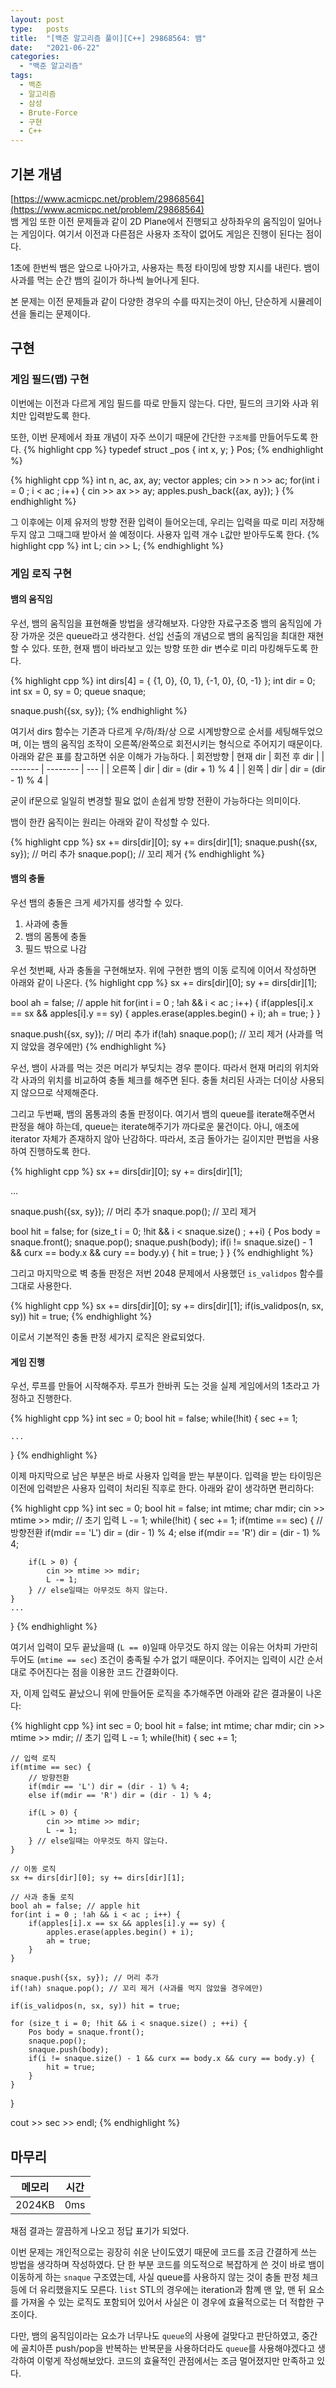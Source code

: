 ```yaml
---
layout: post
type:   posts
title:  "[백준 알고리즘 풀이][C++] 29868564: 뱀"
date:   "2021-06-22"
categories:
  - "백준 알고리즘"
tags:
  - 백준
  - 알고리즘
  - 삼성
  - Brute-Force
  - 구현
  - C++
---
```


## 기본 개념
[https://www.acmicpc.net/problem/29868564](https://www.acmicpc.net/problem/29868564)<br/>
뱀 게임 또한 이전 문제들과 같이 2D Plane에서 진행되고 상하좌우의 움직임이 일어나는 게임이다. 여기서 이전과 다른점은 사용자 조작이 없어도 게임은 진행이 된다는 점이다.

1초에 한번씩 뱀은 앞으로 나아가고, 사용자는 특정 타이밍에 방향 지시를 내린다. 뱀이 사과를 먹는 순간 뱀의 길이가 하나씩 늘어나게 된다.

본 문제는 이전 문제들과 같이 다양한 경우의 수를 따지는것이 아닌, 단순하게 시뮬레이션을 돌리는 문제이다.


## 구현

### 게임 필드(맵) 구현
이번에는 이전과 다르게 게임 필드를 따로 만들지 않는다. 다만, 필드의 크기와 사과 위치만 입력받도록 한다.

또한, 이번 문제에서 좌표 개념이 자주 쓰이기 때문에 간단한 <code>구조체</code>를 만들어두도록 한다.
{% highlight cpp %}
typedef struct _pos {
	int x, y;
} Pos;
{% endhighlight %}

{% highlight cpp %}
int n, ac, ax, ay;
vector<Pos> apples;
cin >> n >> ac;
for(int i = 0 ; i < ac ; i++) {
	cin >> ax >> ay;
	apples.push_back({ax, ay});
}
{% endhighlight %}

그 이후에는 이제 유저의 방향 전환 입력이 들어오는데, 우리는 입력을 따로 미리 저장해두지 않고 그때그때 받아서 쓸 예정이다. 사용자 입력 개수 <code>L</code>값만 받아두도록 한다.
{% highlight cpp %}
int L;
cin >> L;
{% endhighlight %}


### 게임 로직 구현

#### 뱀의 움직임
우선, 뱀의 움직임을 표현해줄 방법을 생각해보자. 다양한 자료구조중 뱀의 움직임에 가장 가까운 것은 queue라고 생각한다. 선입 선출의 개념으로 뱀의 움직임을 최대한 재현할 수 있다. 또한, 현재 뱀이 바라보고 있는 방향 또한 dir 변수로 미리 마킹해두도록 한다.

{% highlight cpp %}
int dirs[4] = { {1, 0}, {0, 1}, {-1, 0}, {0, -1} };
int dir = 0;
int sx = 0, sy = 0;
queue<Pos> snaque;

snaque.push({sx, sy});
{% endhighlight %}

여기서 dirs 함수는 기존과 다르게 우/하/좌/상 으로 시계방향으로 순서를 세팅해두었으며, 이는 뱀의 움직임 조작이 오른쪽/완쪽으로 회전시키는 형식으로 주어지기 때문이다. 아래와 같은 표를 참고하면 쉬운 이해가 가능하다.
| 회전방향 | 현재 dir | 회전 후 dir |
| ------- | -------- | --- |
| 오른쪽 | dir | dir = (dir + 1) % 4 |
| 왼쪽 | dir | dir = (dir - 1) % 4 |

굳이 if문으로 일일히 변경할 필요 없이 손쉽게 방향 전환이 가능하다는 의미이다.

뱀이 한칸 움직이는 원리는 아래와 같이 작성할 수 있다.

{% highlight cpp %}
sx += dirs[dir][0]; sy += dirs[dir][1];
snaque.push({sx, sy}); // 머리 추가
snaque.pop(); // 꼬리 제거
{% endhighlight %}


#### 뱀의 충돌
우선 뱀의 충돌은 크게 세가지를 생각할 수 있다.

1. 사과에 충돌
2. 뱀의 몸통에 충돌
3. 필드 밖으로 나감

우선 첫번째, 사과 충돌을 구현해보자. 위에 구현한 뱀의 이동 로직에 이어서 작성하면 아래와 같이 나온다.
{% highlight cpp %}
sx += dirs[dir][0]; sy += dirs[dir][1];

bool ah = false; // apple hit
for(int i = 0 ; !ah && i < ac ; i++) {
	if(apples[i].x == sx && apples[i].y == sy) {
		apples.erase(apples.begin() + i);
		ah = true;
	}
}

snaque.push({sx, sy}); // 머리 추가
if(!ah) snaque.pop(); // 꼬리 제거 (사과를 먹지 않았을 경우에만)
{% endhighlight %}

우선, 뱀이 사과를 먹는 것은 머리가 부딪치는 경우 뿐이다. 따라서 현재 머리의 위치와 각 사과의 위치를 비교하여 충돌 체크를 해주면 된다. 충돌 처리된 사과는 더이상 사용되지 않으므로 삭제해준다.

그리고 두번째, 뱀의 몸통과의 충돌 판정이다. 여기서 뱀의 queue를 iterate해주면서 판정을 해야 하는데, queue는 iterate해주기가 까다로운 물건이다. 아니, 애초에 iterator 자체가 존재하지 않아 난감하다.
따라서, 조금 돌아가는 길이지만 편법을 사용하여 진행하도록 한다.

{% highlight cpp %}
sx += dirs[dir][0]; sy += dirs[dir][1];

...

snaque.push({sx, sy}); // 머리 추가
snaque.pop(); // 꼬리 제거

bool hit = false;
for (size_t i = 0; !hit && i < snaque.size() ; ++i) {
	Pos body = snaque.front();
	snaque.pop();
	snaque.push(body);
	if(i != snaque.size() - 1 && curx == body.x && cury == body.y) {
		hit = true;	
	}
}
{% endhighlight %}

그리고 마지막으로 벽 충돌 판정은 저번 2048 문제에서 사용했던 <code>is_validpos</code> 함수를 그대로 사용한다.


{% highlight cpp %}
sx += dirs[dir][0]; sy += dirs[dir][1];
if(is_validpos(n, sx, sy)) hit = true;
{% endhighlight %}

이로서 기본적인 충돌 판정 세가지 로직은 완료되었다.


#### 게임 진행

우선, 루프를 만들어 시작해주자. 루프가 한바퀴 도는 것을 실제 게임에서의 1초라고 가정하고 진행한다.

{% highlight cpp %}
int sec = 0;
bool hit = false;
while(!hit) {
	sec += 1;
	
	...
}
{% endhighlight %}

이제 마지막으로 남은 부분은 바로 사용자 입력을 받는 부분이다. 입력을 받는 타이밍은 이전에 입력받은 사용자 입력이 처리된 직후로 한다.
아래와 같이 생각하면 편리하다:

{% highlight cpp %}
int sec = 0;
bool hit = false;
int mtime;
char mdir;
cin >> mtime >> mdir; // 초기 입력
L -= 1;
while(!hit) {
	sec += 1;
	if(mtime == sec) {
		// 방향전환
		if(mdir == 'L') dir = (dir - 1) % 4;
		else if(mdir == 'R') dir = (dir - 1) % 4;
		
		if(L > 0) {
			cin >> mtime >> mdir;
			L -= 1;	
		} // else일때는 아무것도 하지 않는다.
	}
	...
}
{% endhighlight %}

여기서 입력이 모두 끝났을때 (<code>L == 0</code>)일때 아무것도 하지 않는 이유는 어차피 가만히 두어도 (<code>mtime == sec</code>) 조건이 충족될 수가 없기 때문이다. 주어지는 입력이 시간 순서대로 주어진다는 점을 이용한 코드 간결화이다.

자, 이제 입력도 끝났으니 위에 만들어둔 로직을 추가해주면 아래와 같은 결과물이 나온다:


{% highlight cpp %}
int sec = 0;
bool hit = false;
int mtime;
char mdir;
cin >> mtime >> mdir; // 초기 입력
L -= 1;
while(!hit) {
	sec += 1;
	
	// 입력 로직
	if(mtime == sec) {
		// 방향전환
		if(mdir == 'L') dir = (dir - 1) % 4;
		else if(mdir == 'R') dir = (dir - 1) % 4;
		
		if(L > 0) {
			cin >> mtime >> mdir;
			L -= 1;	
		} // else일때는 아무것도 하지 않는다.
	}
	
	// 이동 로직
	sx += dirs[dir][0]; sy += dirs[dir][1];
	
	// 사과 충돌 로직
	bool ah = false; // apple hit
	for(int i = 0 ; !ah && i < ac ; i++) {
		if(apples[i].x == sx && apples[i].y == sy) {
			apples.erase(apples.begin() + i);
			ah = true;
		}
	}

	snaque.push({sx, sy}); // 머리 추가
	if(!ah) snaque.pop(); // 꼬리 제거 (사과를 먹지 않았을 경우에만)
	
	if(is_validpos(n, sx, sy)) hit = true;

	for (size_t i = 0; !hit && i < snaque.size() ; ++i) {
		Pos body = snaque.front();
		snaque.pop();
		snaque.push(body);
		if(i != snaque.size() - 1 && curx == body.x && cury == body.y) {
			hit = true;	
		}
	}
}

cout >> sec >> endl;
{% endhighlight %}


## 마무리

| 메모리 | 시간 |
| ----- | --- |
| 2024KB | 0ms |

채점 결과는 깔끔하게 나오고 정답 표기가 되었다.

이번 문제는 개인적으로는 굉장히 쉬운 난이도였기 때문에 코드를 조금 간결하게 쓰는 방법을 생각하며 작성하였다. 단 한 부분 코드를 의도적으로 복잡하게 쓴 것이 바로 뱀이 이동하게 하는 <code>snaque</code> 구조였는데, 사실 queue를 사용하지 않는 것이 충돌 판정 체크 등에 더 유리했을지도 모른다. <code>list</code> STL의 경우에는 iteration과 함꼐 맨 앞, 맨 뒤 요소를 가져올 수 있는 로직도 포함되어 있어서 사실은 이 경우에 효율적으로는 더 적합한 구조이다.

다만, 뱀의 움직임이라는 요소가 너무나도 <code>queue</code>의 사용에 걸맞다고 판단하였고, 중간에 골치아픈 push/pop을 반복하는 반복문을 사용하더라도 <code>queue</code>를 사용해야겠다고 생각하여 이렇게 작성해보았다. 코드의 효율적인 관점에서는 조금 멀어졌지만 만족하고 있다.


